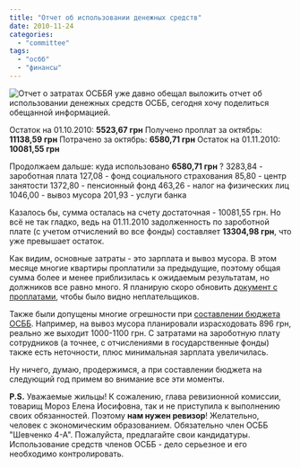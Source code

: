 ```yaml
---
title: "Отчет об использовании денежных средств"
date: 2010-11-24
categories: 
  - "committee"
tags: 
  - "осбб"
  - "финансы"
---
```


![Отчет о затратах ОСББ](http://shevchenko4a.brovary.org/wp-content/uploads/2010/11/accountant_calculator.jpg "Отчет об использовании денежных средств ОСББ")Я уже давно обещал выложить отчет об использовании денежных средств ОСББ, сегодня хочу поделиться обещанной информацией.

Остаток на 01.10.2010: **5523,67 грн** Получено проплат за октябрь: **11138,59 грн** Потрачено за октябрь: **6580,71 грн** Остаток на 01.11.2010: **10081,55 грн**

Продолжаем дальше: куда использовано **6580,71 грн** ? 3283,84 - зароботная плата 127,08 - фонд социального страхования 85,80 - центр занятости 1372,80 - пенсионный фонд 463,26 - налог на физических лиц 1046,00 - вывоз мусора 201,93 - услуги банка

Казалось бы, <!--more-->сумма осталась на счету достаточная - 10081,55 грн. Но всё не так гладко, ведь на 01.11.2010 задолженность по зароботной плате (с учетом отчислений во все фонды) составляет **13304,98 грн**, что уже превышает остаток.

Как видим, основные затраты - это зарплата и вывоз мусора. В этом месяце многие квартиры проплатили за предыдущие, поэтому общая сумма более и менее приблизилась к ожидаемым результатам, но должников все равно много. Я планирую скоро обновить [документ с проплатами](http://shevchenko4a.brovary.org/slaboye-zveno/), чтобы было видно неплательщиков.

Также были допущены многие огрешности при [составлении бюджета ОСББ](http://shevchenko4a.brovary.org/osbb-obshchee-sobranie-zhiltsov/). Например, на вывоз мусора планировали израсходовать 896 грн, реально же выходит 1000-1100 грн. С затратами на зароботную плату сотрудников (а точнее, с отчислениями в государственные фонды) также есть неточности, плюс минимальная зарплата увеличилась.

Ну ничего, думаю, продержимся, а при составлении бюджета на следующий год примем во внимание все эти моменты.

**P.S.** Уважаемые жильцы! К сожалению, глава ревизионной комиссии, товарищ Мороз Елена Иосифовна, так и не приступила к выполнению своих обязанностей. Поэтому **нам нужен ревизор**! Желательно, человек с экономическим образованием. Обязательно член ОСББ "Шевченко 4-А". Пожалуйста, предлагайте свои кандидатуры. Использование средств членов ОСББ - дело серьезное и его необходимо контролировать.
